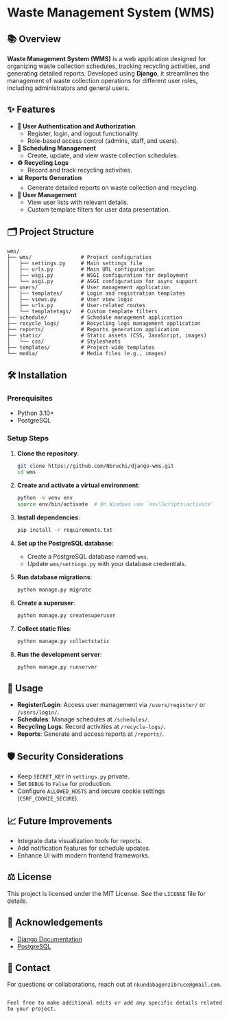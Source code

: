 # Waste Management System (WMS)

## 📚 Overview

**Waste Management System (WMS)** is a web application designed for organizing waste collection schedules, tracking recycling activities, and generating detailed reports. Developed using **Django**, it streamlines the management of waste collection operations for different user roles, including administrators and general users.

## ✨ Features

- **🔐 User Authentication and Authorization**
  - Register, login, and logout functionality.
  - Role-based access control (admins, staff, and users).
- **📅 Scheduling Management**
  - Create, update, and view waste collection schedules.
- **♻️ Recycling Logs**
  - Record and track recycling activities.
- **📊 Reports Generation**
  - Generate detailed reports on waste collection and recycling.
- **👥 User Management**
  - View user lists with relevant details.
  - Custom template filters for user data presentation.

## 🗂️ Project Structure

```plaintext
wms/
├── wms/                # Project configuration
│   ├── settings.py     # Main settings file
│   ├── urls.py         # Main URL configuration
│   ├── wsgi.py         # WSGI configuration for deployment
│   └── asgi.py         # ASGI configuration for async support
├── users/              # User management application
│   ├── templates/      # Login and registration templates
│   ├── views.py        # User view logic
│   ├── urls.py         # User-related routes
│   └── templatetags/   # Custom template filters
├── schedule/           # Schedule management application
├── recycle_logs/       # Recycling logs management application
├── reports/            # Reports generation application
├── static/             # Static assets (CSS, JavaScript, images)
│   └── css/            # Stylesheets
├── templates/          # Project-wide templates
└── media/              # Media files (e.g., images)
```

## 🛠️ Installation

### Prerequisites

- Python 3.10+
- PostgreSQL

### Setup Steps

1. **Clone the repository**:

   ```bash
   git clone https://github.com/Nbruchi/django-wms.git
   cd wms
   ```

2. **Create and activate a virtual environment**:

   ```bash
   python -m venv env
   source env/bin/activate  # On Windows use `env\Scripts\activate`
   ```

3. **Install dependencies**:

   ```bash
   pip install -r requirements.txt
   ```

4. **Set up the PostgreSQL database**:

   - Create a PostgreSQL database named `wms`.
   - Update `wms/settings.py` with your database credentials.

5. **Run database migrations**:

   ```bash
   python manage.py migrate
   ```

6. **Create a superuser**:

   ```bash
   python manage.py createsuperuser
   ```

7. **Collect static files**:

   ```bash
   python manage.py collectstatic
   ```

8. **Run the development server**:

   ```bash
   python manage.py runserver
   ```

## 🚀 Usage

- **Register/Login**: Access user management via `/users/register/` or `/users/login/`.
- **Schedules**: Manage schedules at `/schedules/`.
- **Recycling Logs**: Record activities at `/recycle-logs/`.
- **Reports**: Generate and access reports at `/reports/`.

## 🛡️ Security Considerations

- Keep `SECRET_KEY` in `settings.py` private.
- Set `DEBUG` to `False` for production.
- Configure `ALLOWED_HOSTS` and secure cookie settings (`CSRF_COOKIE_SECURE`).

## 📈 Future Improvements

- Integrate data visualization tools for reports.
- Add notification features for schedule updates.
- Enhance UI with modern frontend frameworks.

## ⚖️ License

This project is licensed under the MIT License. See the `LICENSE` file for details.

## 🙏 Acknowledgements

- [Django Documentation](https://docs.djangoproject.com/en/5.1/)
- [PostgreSQL](https://www.postgresql.org/)

## 📧 Contact

For questions or collaborations, reach out at `nkundabagenzibruce@gmail.com`.

```

Feel free to make additional edits or add any specific details related to your project.
```

